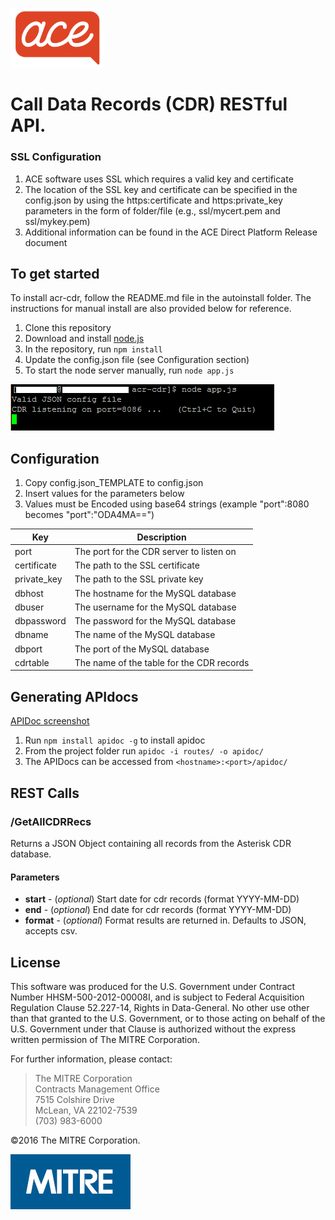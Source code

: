 ﻿<p align="left">
    <img src="resources/ace.png"  width="150" alt="ACE Logo"/>
</p>


# Call Data Records (CDR) RESTful API.

### SSL Configuration
1. ACE software uses SSL which requires a valid key and certificate
1. The location of the SSL key and certificate can be specified in the config.json by using the https:certificate and https:private_key parameters in the form of folder/file (e.g., ssl/mycert.pem and ssl/mykey.pem)
1. Additional information can be found in the ACE Direct Platform Release document

## To get started
To install acr-cdr, follow the README.md file in the autoinstall folder. The instructions for manual install are also provided below for reference.
1. Clone this repository
1. Download and install [node.js](https://nodejs.org/en/)
1. In the repository, run `npm install`
1. Update the config.json file (see Configuration section)
1. To start the node server manually, run `node app.js`

![Starting ACR-CDR Image](resources/node_app.png "Starting ACR-CDR")



## Configuration
1. Copy config.json_TEMPLATE to config.json
1. Insert values for the parameters below
1. Values must be Encoded using base64 strings (example "port":8080 becomes "port":"ODA4MA==")

| Key         | Description |
|-------------|-------------|
| port        | The port for the CDR server to listen on |
| certificate | The path to the SSL certificate |
| private_key | The path to the SSL private key |
| dbhost      | The hostname for the MySQL database |
| dbuser      | The username for the MySQL database |
| dbpassword  | The password for the MySQL database |
| dbname      | The name of the MySQL database |
| dbport      | The port of the MySQL database |
| cdrtable    | The name of the table for the CDR records |



## Generating APIdocs

<a href="resources/apidoc.png" target="_blank">APIDoc screenshot</a>

1. Run `npm install apidoc -g` to install apidoc
1. From the project folder run `apidoc -i routes/ -o apidoc/`
1. The APIDocs can be accessed from `<hostname>:<port>/apidoc/`



## REST Calls
### /GetAllCDRRecs
Returns a JSON Object containing all records from the Asterisk CDR database.
#### Parameters
*   **start** - (*optional*) Start date for cdr records (format YYYY-MM-DD)
*   **end** - (*optional*) End date for cdr records (format YYYY-MM-DD)
*   **format** - (*optional*) Format results are returned in. Defaults to JSON, accepts csv.




## License
This software was produced for the U.S. Government under
Contract Number HHSM-500-2012-00008I, and is subject to Federal Acquisition
Regulation Clause 52.227-14, Rights in Data-General. No other use other than
that granted to the U.S. Government, or to those acting on behalf of the U.S.
Government under that Clause is authorized without the express written
permission of The MITRE Corporation.

For further information, please contact:
>The MITRE Corporation<br />
>Contracts Management Office<br />
>7515 Colshire Drive<br />
>McLean, VA 22102-7539<br />
>(703) 983-6000<br />

©2016 The MITRE Corporation.

![The MITRE Corporation Logo](resources/mitrelogo-blueonwhite.jpg "The MITRE Corporation")
